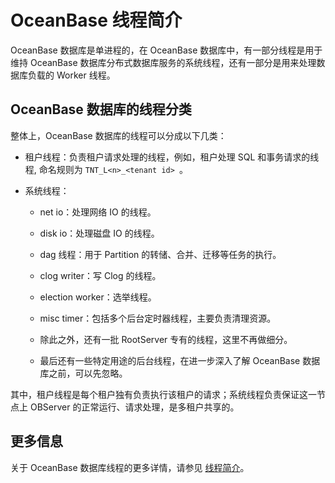 OceanBase 线程简介 
===================================

OceanBase 数据库是单进程的，在 OceanBase 数据库中，有一部分线程是用于维持 OceanBase 数据库分布式数据库服务的系统线程，还有一部分是用来处理数据库负载的 Worker 线程。

OceanBase 数据库的线程分类 
---------------------------------------

整体上，OceanBase 数据库的线程可以分成以下几类：

* 租户线程：负责租户请求处理的线程，例如，租户处理 SQL 和事务请求的线程, 命名规则为 `TNT_L<n>_<tenant id> `。

  

* 系统线程： 

  * net io：处理网络 IO 的线程。

    
  
  * disk io：处理磁盘 IO 的线程。

    
  
  * dag 线程：用于 Partition 的转储、合并、迁移等任务的执行。

    
  
  * clog writer：写 Clog 的线程。

    
  
  * election worker：选举线程。

    
  
  * misc timer：包括多个后台定时器线程，主要负责清理资源。

    
  
  * 除此之外，还有一批 RootServer 专有的线程，这里不再做细分。

    
  
  * 最后还有一些特定用途的后台线程，在进一步深入了解 OceanBase 数据库之前，可以先忽略。

    
  

  




其中，租户线程是每个租户独有负责执行该租户的请求；系统线程负责保证这一节点上 OBServer 的正常运行、请求处理，是多租户共享的。

更多信息 
-------------------------

关于 OceanBase 数据库线程的更多详情，请参见 [线程简介](../../../500.oceanbase-database-overview/1100.observer-architecture/300.observer-threading-model/100.overview-of-threads.md)。
